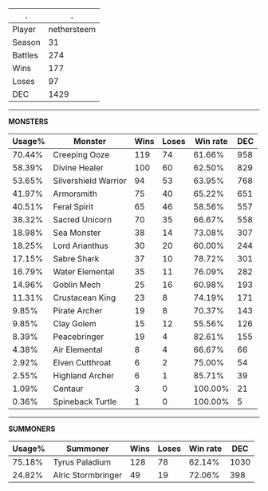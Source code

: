 .|.
|-|-
Player|nethersteem
Season|31
Battles|274
Wins|177
Loses|97
DEC|1429

---
**MONSTERS**

Usage%|Monster|Wins|Loses|Win rate|DEC|
-|-|-|-|-|-|
70.44%|Creeping Ooze|119|74|61.66%|958|
58.39%|Divine Healer|100|60|62.50%|829|
53.65%|Silvershield Warrior|94|53|63.95%|768|
41.97%|Armorsmith|75|40|65.22%|651|
40.51%|Feral Spirit|65|46|58.56%|557|
38.32%|Sacred Unicorn|70|35|66.67%|558|
18.98%|Sea Monster|38|14|73.08%|307|
18.25%|Lord Arianthus|30|20|60.00%|244|
17.15%|Sabre Shark|37|10|78.72%|301|
16.79%|Water Elemental|35|11|76.09%|282|
14.96%|Goblin Mech|25|16|60.98%|193|
11.31%|Crustacean King|23|8|74.19%|171|
9.85%|Pirate Archer|19|8|70.37%|143|
9.85%|Clay Golem|15|12|55.56%|126|
8.39%|Peacebringer|19|4|82.61%|155|
4.38%|Air Elemental|8|4|66.67%|66|
2.92%|Elven Cutthroat|6|2|75.00%|54|
2.55%|Highland Archer|6|1|85.71%|39|
1.09%|Centaur|3|0|100.00%|21|
0.36%|Spineback Turtle|1|0|100.00%|5|

---
**SUMMONERS**

Usage%|Summoner|Wins|Loses|Win rate|DEC|
-|-|-|-|-|-|
75.18%|Tyrus Paladium|128|78|62.14%|1030|
24.82%|Alric Stormbringer|49|19|72.06%|398|
